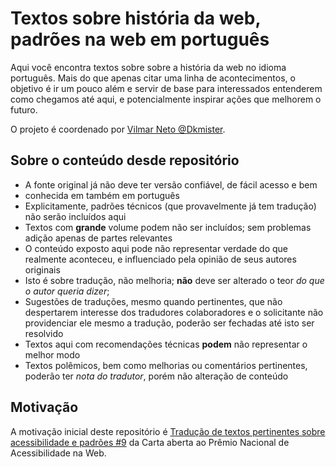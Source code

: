 # Textos sobre história da web, padrões na web em português
Aqui você encontra textos sobre sobre a história da web no idioma português.
Mais do que apenas citar uma linha de acontecimentos, o objetivo é ir um pouco
além e servir de base para interessados entenderem como chegamos até aqui, e
potencialmente inspirar ações que melhorem o futuro.

O projeto é coordenado por [Vilmar Neto @Dkmister](https://github.com/Dkmister).

## Sobre o conteúdo desde repositório
- A fonte original já não deve ter versão confiável, de fácil acesso e bem 
- conhecida em também em português
- Explicitamente, padrões técnicos (que provavelmente já tem tradução) não 
serão incluídos aqui
- Textos com **grande** volume podem não ser incluídos; sem problemas adição
apenas de partes relevantes
- O conteúdo exposto aqui pode não representar verdade do que realmente aconteceu,
e influenciado pela opinião de seus autores originais
- Isto é sobre tradução, não melhoria; **não** deve ser alterado o teor _do que o autor queria dizer_;
- Sugestões de traduções, mesmo quando pertinentes, que não despertarem interesse dos tradudores colaboradores e o solicitante não providenciar ele mesmo a tradução, poderão ser fechadas até isto ser resolvido
- Textos aqui com recomendações técnicas **podem** não representar o melhor modo
- Textos polêmicos, bem como melhorias ou comentários pertinentes, poderão ter _nota do tradutor_, porém não alteração de conteúdo


## Motivação

A motivação inicial deste repositório é [Tradução de textos pertinentes sobre acessibilidade e padrões #9](https://github.com/fititnt/carta-aberta-premio-nacional-acessibilidade-na-web/issues/9) da Carta aberta ao Prêmio Nacional de Acessibilidade na Web.
